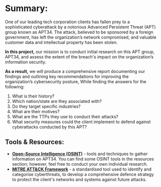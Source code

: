 # Summary:
One of our leading tech corporation clients has fallen prey to a sophisticated cyberattack by a notorious Advanced Persistent Threat (APT) group known as APT34. The attack, believed to be sponsored by a foreign government, has left the organization’s network compromised, and valuable customer data and intellectual property has been stolen.

**In this project,** our mission is to conduct initial research on this APT group, APT34, and assess the extent of the breach's impact on the organization’s information security.

**As a result,** we will produce a comprehensive report documenting our findings and outlining key recommendations for improving the organization’s cybersecurity posture, While finding the answers for the following:
1. What is their history?
2. Which nation/state are they associated with?
3. Do they target specific industries?
4. What are their motives?
5. What are the TTPs they use to conduct their attacks?
6. What security measures could the client implement to defend against cyberattacks conducted by this APT?

## Tools & Resources:
* **[Open-Source Intelligence (OSINT)](https://www.sans.org/blog/what-is-open-source-intelligence/)** - tools and techniques to gather information on APT34. You can find some OSINT tools in the resources section; however, feel free to conduct your own individual research.
* **[MITRE ATT&CK Framework](https://attack.mitre.org/)** - a standardised tool used to identify and categorise cyberthreats, to develop a comprehensive defence strategy to protect the client's networks and systems against future attacks. 
